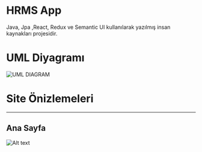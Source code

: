 # HRMS App

Java, Jpa ,React, Redux ve Semantic UI kullanılarak yazılmış insan kaynakları projesidir. 

# UML Diyagramı

![UML DIAGRAM](https://imgur.com/X9p9Jxz.png)

# Site Önizlemeleri
----------------------------------------------------------------
## Ana Sayfa
![Alt text](https://imgur.com/mMNcJ8n)
